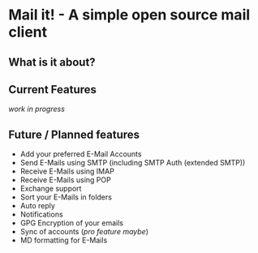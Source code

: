 # Mail it! - A simple open source mail client

## What is it about?

## Current Features

*work in progress*

## Future / Planned features

* Add your preferred E-Mail Accounts
* Send E-Mails using SMTP (including SMTP Auth (extended SMTP))
* Receive E-Mails using IMAP
* Receive E-Mails using POP
* Exchange support
* Sort your E-Mails in folders
* Auto reply
* Notifications
* GPG Encryption of your emails
* Sync of accounts (*pro feature maybe*)
* MD formatting for E-Mails
